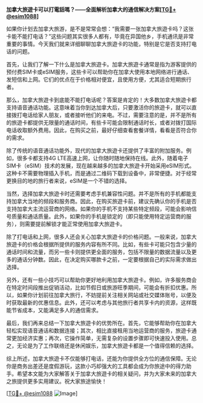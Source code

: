 **加拿大旅遊卡可以打電話嗎？——全面解析加拿大的通信解决方案[[TG💪+ @esim1088](https://t.me/s/esim1088)]**

如果你计划去加拿大旅游，是不是常常会想：“我需要一张加拿大旅遊卡吗？这张卡能不能打电话？”这些问题其实很多人都有，毕竟在异国他乡，手机通讯是非常重要的事情。今天我们就来详细聊聊加拿大旅遊卡的功能，特别是它是否支持打电话的问题。

首先，让我们了解一下什么是加拿大旅遊卡。加拿大旅遊卡通常是指为游客提供的预付费SIM卡或eSIM服务，这些卡可以帮助你在加拿大使用本地网络进行通话、发短信和上网。它们的优点在于价格相对便宜，且使用方便，尤其适合短期旅行者。

那么，加拿大旅遊卡到底能不能打电话呢？答案是肯定的！大多数加拿大旅遊卡都支持语音通话功能。这意味着当你到达加拿大后，只要激活你的旅遊卡，就可以直接拨打电话给家人朋友，或者接听他们的来电。不过，需要注意的是，并不是所有的旅遊卡都提供无限量的通话时间，有些卡可能会限制通话时长，或者对拨打国际电话收取额外费用。因此，在购买之前，最好仔细查看套餐详情，看看是否符合你的需求。

除了传统的语音通话功能外，现代的加拿大旅遊卡还提供了丰富的附加服务。例如，很多卡都支持4G LTE高速上网，让你随时随地保持在线。此外，随着电子SIM卡（eSIM）技术的发展，现在越来越多的加拿大旅遊卡开始采用eSIM形式。这种卡不需要物理插入手机，而是通过二维码下载到设备中，非常便捷。对于经常更换目的地的旅行者来说，eSIM是一个不错的选择。

当然，选择加拿大旅遊卡时还需要考虑手机兼容性问题。并不是所有的手机都能支持加拿大当地的频段和服务商。因此，在购买旅遊卡前，建议先确认你的手机是否支持加拿大主流运营商的网络。如果你的手机不支持某些特定频段，可能会影响信号质量和通话质量。此外，如果你的手机是锁定的（即只能使用特定运营商的服务），则需要提前解锁才能正常使用加拿大旅遊卡。

除了打电话和上网，很多人还会关心加拿大旅遊卡的价格问题。一般来说，加拿大旅遊卡的价格会根据所提供的服务内容有所不同。比如，有些卡可能只包含少量的通话时间和流量，而另一些卡则提供更全面的服务，包括不限量的数据流量以及更多的通话分钟数。因此，在决定购买哪款卡之前，一定要根据自己的实际需求做出选择。

另外，还有一些小技巧可以帮助你更好地利用加拿大旅遊卡。例如，许多服务商会在特定时间段推出促销活动，比如节假日或旅游旺季期间，可能会有折扣优惠。所以，如果你计划前往加拿大旅行，不妨提前关注相关网站或社交媒体账号，以便及时获取最新的优惠信息。此外，还可以考虑与其他旅行者共享卡内的资源，这样既能节省成本，又能满足多人的通信需求。

最后，我们再来总结一下加拿大旅遊卡的优势所在。首先，它能够帮助你在加拿大轻松实现语音通话和数据连接；其次，相比直接租用当地运营商的服务，旅遊卡通常更加经济实惠；再次，它操作简单，无需复杂的设置步骤即可快速投入使用。总之，无论是为了工作联络还是休闲娱乐，加拿大旅遊卡都是一个值得信赖的选择。

综上所述，加拿大旅遊卡不仅能够打电话，还能为你提供全方位的通信保障。无论你是商务出差还是度假游玩，这款小巧却强大的工具都会成为你旅途中的得力助手。希望本文能为大家解答关于加拿大旅遊卡的相关疑问，并为大家未来的加拿大之旅提供更多实用建议。祝大家旅途愉快！

[[TG💪+ @esim1088](https://t.me/s/esim1088) ![Image](https://i.postimg.cc/4NQfJmqS/Snipaste-2025-05-13-00-14-12.png)]
